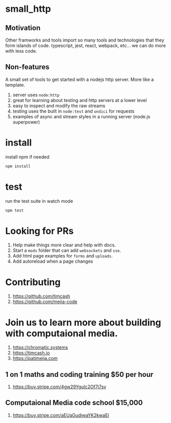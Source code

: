 # small_http
## Motivation
Other framworks and tools import so many tools and technologies that they form islands of code. typescript, jest, react, webpack, etc... we can do more with less code.
## Non-features
A small set of tools to get started with a nodejs http server. More like a template.
1. server uses `node:http`
1. great for learning about testing and http servers at a lower level
1. easy to inspect and modify the raw streams
1. testing uses the built in `node:test` and `undici` for requests
1. examples of async and stream styles in a running server (node.js superpower)

# install
install npm if needed
```sh
npm install
```
# test
run the test suite in watch mode
```sh
npm test
```

# Looking for PRs 
1. Help make things more clear and help with docs. 
1. Start a `mods` folder that can add `websockets` and `sse`.
1. Add html page examples for `forms` and `uploads`.
1. Add autoreload when a page changes

# Contributing
1. https://github.com/timcash
1. https://github.com/mejia-code

# Join us to learn more about building with computaional media.
1. https://chromatic.systems
1. https://timcash.io
1. https://patimejia.com

## 1 on 1 maths and coding training $50 per hour
1. https://buy.stripe.com/4gw29YguIc2Of7i7sv

## Computaional Media code school $15,000
1. https://buy.stripe.com/aEUaGudiwaYK2kwaEI
